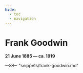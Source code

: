 ```yaml
---
hide:
  - toc
  - navigation 
---
```


# Frank Goodwin

**21 June 1885 — ca. 1919**

--8<-- "snippets/frank-goodwin.md"
